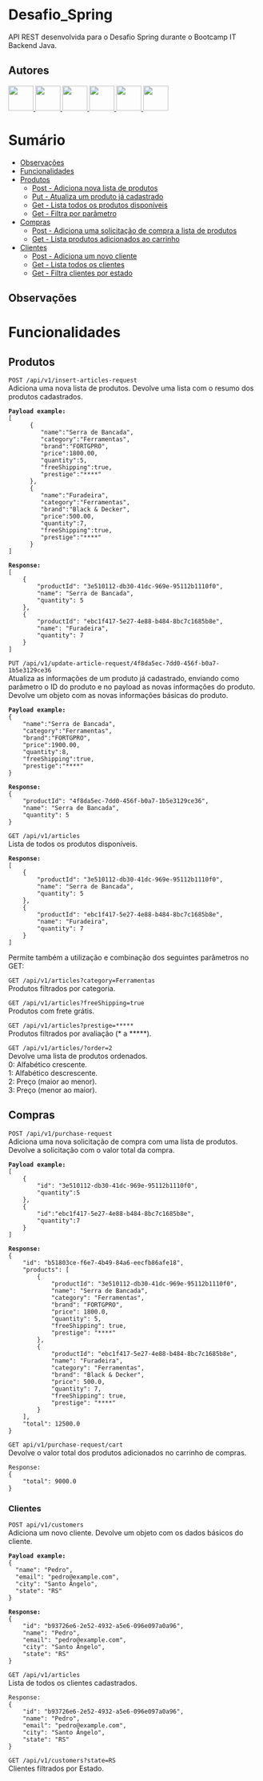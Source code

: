 # Desafio_Spring
API REST desenvolvida para o Desafio Spring durante o Bootcamp IT Backend Java. 

## Autores
<a href="https://github.com/vfreitasmeli">
  <img src="https://avatars.githubusercontent.com/u/107959338?s=50&v=4" style="width: 50px">
</a>
<a href="https://github.com/brunavottri">
  <img src="https://avatars.githubusercontent.com/u/108009877?s=120&v=4" style="width: 50px">
</a>
<a href="https://github.com/pealmeida-meli">
  <img src="https://avatars.githubusercontent.com/u/108008922?s=120&v=4" style="width: 50px">
</a>
<a href="https://github.com/thiagosordiMELI">
  <img src="https://avatars.githubusercontent.com/u/108008559?s=120&v=4" style="width: 50px">
</a>
<a href="https://github.com/bdonadel">
  <img src="https://avatars.githubusercontent.com/u/108012641?s=120&v=4" style="width: 50px">
</a>
<a href="https://github.com/felipeticiani-meli">
  <img src="https://avatars.githubusercontent.com/u/108010964?s=120&v=4" style="width: 50px">
</a>

# Sumário

- [Observações](#observações)
- [Funcionalidades](#funcionalidades)
- [Produtos](#produtos)
  - [Post - Adiciona nova lista de produtos](#postProduct)
  - [Put - Atualiza um produto já cadastrado](#putProduct)
  - [Get - Lista todos os produtos disponíveis](#getAllProduct)
  - [Get - Filtra por parâmetro](#getFilters)
- [Compras](#compras)
  - [Post - Adiciona uma solicitação de compra a lista de produtos](#postPurchase)
  - [Get - Lista produtos adicionados ao carrinho](#getCart)
- [Clientes](#clientes)
  - [Post - Adiciona um novo cliente](#postCustomer)
  - [Get - Lista todos os clientes](#getCustomers)
  - [Get - Filtra clientes por estado](#getCustomersByState)
## Observações

# Funcionalidades

## Produtos

`POST /api/v1/insert-articles-request`<br name="postProduct">
Adiciona uma nova lista de produtos. Devolve uma lista com o resumo dos produtos cadastrados.<br>
<pre><code><b>Payload example:</b>
[
      {
         "name":"Serra de Bancada",
         "category":"Ferramentas",
         "brand":"FORTGPRO",
         "price":1800.00,
         "quantity":5,
         "freeShipping":true,
         "prestige":"****"
      },     
      {
         "name":"Furadeira",
         "category":"Ferramentas",
         "brand":"Black & Decker",
         "price":500.00,
         "quantity":7,
         "freeShipping":true,
         "prestige":"****"
      }
]

<b>Response:</b>
[
    {
        "productId": "3e510112-db30-41dc-969e-95112b1110f0",
        "name": "Serra de Bancada",
        "quantity": 5
    },
    {
        "productId": "ebc1f417-5e27-4e88-b484-8bc7c1685b8e",
        "name": "Furadeira",
        "quantity": 7
    }
]</code></pre>

`PUT /api/v1/update-article-request/4f8da5ec-7dd0-456f-b0a7-1b5e3129ce36`<br name="putProduct">
Atualiza as informações de um produto já cadastrado, enviando como parâmetro o ID do produto e no payload as novas informações do produto. Devolve um objeto com as novas informações básicas do produto.<br>
<pre><code><b>Payload example:</b>
{
    "name":"Serra de Bancada",
    "category":"Ferramentas",
    "brand":"FORTGPRO",
    "price":1900.00,
    "quantity":8,
    "freeShipping":true,
    "prestige":"****"
}

<b>Response:</b>
{
    "productId": "4f8da5ec-7dd0-456f-b0a7-1b5e3129ce36",
    "name": "Serra de Bancada",
    "quantity": 5
}</code></pre>

`GET /api/v1/articles`<br name="getAllProduct">
Lista de todos os produtos disponíveis.
<br>
<pre><code><b>Response:</b>
[
    {
        "productId": "3e510112-db30-41dc-969e-95112b1110f0",
        "name": "Serra de Bancada",
        "quantity": 5
    },
    {
        "productId": "ebc1f417-5e27-4e88-b484-8bc7c1685b8e",
        "name": "Furadeira",
        "quantity": 7
    }
]</code></pre>

Permite também a utilização e combinação dos seguintes parâmetros no GET:<br name="getFilters">

`GET /api/v1/articles?category=Ferramentas`<br>
Produtos filtrados por categoria.

`GET /api/v1/articles?freeShipping=true`<br>
Produtos com frete grátis.

`GET /api/v1/articles?prestige=*****`<br>
Produtos filtrados por avaliação (* a *****).<br>

`GET /api/v1/articles/?order=2`<br>
Devolve uma lista de produtos ordenados.<br>
0: Alfabético crescente.<br>
1: Alfabético descrescente.<br>
2: Preço (maior ao menor).<br>
3: Preço (menor ao maior).<br>

## Compras

`POST /api/v1/purchase-request`<br name="postPurchase">
Adiciona uma nova solicitação de compra com uma lista de produtos. Devolve a solicitação com o valor total da compra.<br>
<pre><code><b>Payload example:</b>
[
    {
        "id": "3e510112-db30-41dc-969e-95112b1110f0",
        "quantity":5
    },
    {
        "id":"ebc1f417-5e27-4e88-b484-8bc7c1685b8e",
        "quantity":7
    }
]

<b>Response:</b>
{
    "id": "b51803ce-f6e7-4b49-84a6-eecfb86afe18",
    "products": [
        {
            "productId": "3e510112-db30-41dc-969e-95112b1110f0",
            "name": "Serra de Bancada",
            "category": "Ferramentas",
            "brand": "FORTGPRO",
            "price": 1800.0,
            "quantity": 5,
            "freeShipping": true,
            "prestige": "****"
        },
        {
            "productId": "ebc1f417-5e27-4e88-b484-8bc7c1685b8e",
            "name": "Furadeira",
            "category": "Ferramentas",
            "brand": "Black & Decker",
            "price": 500.0,
            "quantity": 7,
            "freeShipping": true,
            "prestige": "****"
        }
    ],
    "total": 12500.0
}</code></pre>

`GET api/v1/purchase-request/cart`<br name="getCart">
Devolve o valor total dos produtos adicionados no carrinho de compras. 
<br>
<pre><code>Response:</b>
{
    "total": 9000.0
}
</code></pre>

### Clientes

`POST api/v1/customers`<br name="postCustomer">
Adiciona um novo cliente. Devolve um objeto com os dados básicos do cliente.<br>
<pre><code><b>Payload example:</b>
{
  "name": "Pedro",
  "email": "pedro@example.com",
  "city": "Santo Ângelo",
  "state": "RS"
}

<b>Response:</b>
{
    "id": "b93726e6-2e52-4932-a5e6-096e097a0a96",
    "name": "Pedro",
    "email": "pedro@example.com",
    "city": "Santo Ângelo",
    "state": "RS"
}</code></pre>

`GET /api/v1/articles`<br name="getCustomers">
Lista de todos os clientes cadastrados.
<br>
<pre><code>Response:</b>
{
    "id": "b93726e6-2e52-4932-a5e6-096e097a0a96",
    "name": "Pedro",
    "email": "pedro@example.com",
    "city": "Santo Ângelo",
    "state": "RS"
}</code></pre>

`GET /api/v1/customers?state=RS`<br name="getCustomersByState">
Clientes filtrados por Estado.
